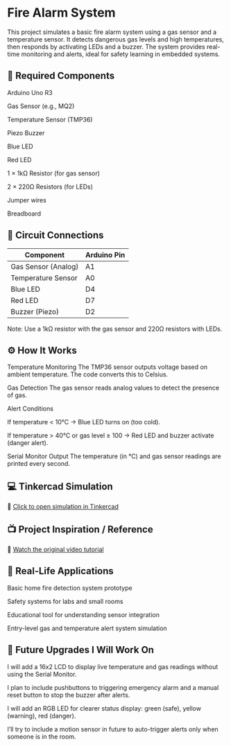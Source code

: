 # Fire Alarm System

This project simulates a basic fire alarm system using a gas sensor and a temperature sensor. It detects dangerous gas levels and high temperatures, then responds by activating LEDs and a buzzer. The system provides real-time monitoring and alerts, ideal for safety learning in embedded systems.

🧰 Required Components
---

Arduino Uno R3

Gas Sensor (e.g., MQ2)

Temperature Sensor (TMP36)

Piezo Buzzer

Blue LED

Red LED

1 × 1kΩ Resistor (for gas sensor)

2 × 220Ω Resistors (for LEDs)

Jumper wires

Breadboard

🔌 Circuit Connections
----
| Component           | Arduino Pin |
|--------------------|-------------|
| Gas Sensor (Analog)| A1          |
| Temperature Sensor | A0          |
| Blue LED           | D4          |
| Red LED            | D7          |
| Buzzer (Piezo)     | D2          |

Note: Use a 1kΩ resistor with the gas sensor and 220Ω resistors with LEDs.

⚙️ How It Works
-------
Temperature Monitoring
The TMP36 sensor outputs voltage based on ambient temperature. The code converts this to Celsius.

Gas Detection
The gas sensor reads analog values to detect the presence of gas.

Alert Conditions

If temperature < 10°C → Blue LED turns on (too cold).

If temperature > 40°C or gas level ≥ 100 → Red LED and buzzer activate (danger alert).

Serial Monitor Output
The temperature (in °C) and gas sensor readings are printed every second.

💻 Tinkercad Simulation
-----
🔗 [Click to open simulation in Tinkercad](https://www.tinkercad.com/things/gm912P1NuBT-fire-alarm)

📺 Project Inspiration / Reference
----
🎥 [Watch the original video tutorial](https://youtu.be/fwwI4R_97DI?si=AWYpawvV2IXtobLx)

🧭 Real-Life Applications
----
Basic home fire detection system prototype

Safety systems for labs and small rooms

Educational tool for understanding sensor integration

Entry-level gas and temperature alert system simulation

🔧 Future Upgrades I Will Work On
------
I will add a 16x2 LCD to display live temperature and gas readings without using the Serial Monitor.

I plan to include pushbuttons to triggering emergency alarm and a manual reset button to stop the buzzer after alerts.

I will add an RGB LED for clearer status display: green (safe), yellow (warning), red (danger).

I’ll try to include a motion sensor in future to auto-trigger alerts only when someone is in the room.

